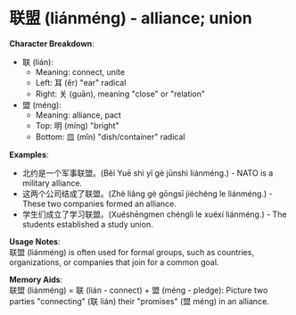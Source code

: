 # **联盟 (liánméng) - alliance; union**

**Character Breakdown**:  
- 联 (lián):
  - Meaning: connect, unite
  - Left: 耳 (ěr) "ear" radical
  - Right: 关 (guān), meaning "close" or "relation"  
- 盟 (méng):
  - Meaning: alliance, pact
  - Top: 明 (míng) "bright"
  - Bottom: 皿 (mǐn) "dish/container" radical

**Examples**:  
- 北约是一个军事联盟。(Běi Yuē shì yī gè jūnshì liánméng.) - NATO is a military alliance.  
- 这两个公司结成了联盟。(Zhè liǎng gè gōngsī jiéchéng le liánméng.) - These two companies formed an alliance.  
- 学生们成立了学习联盟。(Xuéshēngmen chénglì le xuéxí liánméng.) - The students established a study union.

**Usage Notes**:  
联盟 (liánméng) is often used for formal groups, such as countries, organizations, or companies that join for a common goal.

**Memory Aids**:  
联盟 (liánméng) = 联 (lián - connect) + 盟 (méng - pledge): Picture two parties "connecting" (联 lián) their "promises" (盟 méng) in an alliance.